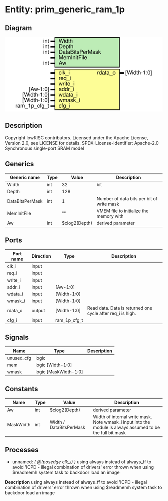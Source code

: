 # Entity: prim_generic_ram_1p
## Diagram
![Diagram](prim_generic_ram_1p.svg "Diagram")
## Description
Copyright lowRISC contributors.
 Licensed under the Apache License, Version 2.0, see LICENSE for details.
 SPDX-License-Identifier: Apache-2.0
 Synchronous single-port SRAM model
 
## Generics
| Generic name    | Type | Value         | Description                               |
| --------------- | ---- | ------------- | ----------------------------------------- |
| Width           | int  | 32            | bit                                       |
| Depth           | int  | 128           |                                           |
| DataBitsPerMask | int  | 1             | Number of data bits per bit of write mask |
| MemInitFile     |      | ""            | VMEM file to initialize the memory with   |
| Aw              | int  | $clog2(Depth) | derived parameter                         |
## Ports
| Port name | Direction | Type         | Description                                                |
| --------- | --------- | ------------ | ---------------------------------------------------------- |
| clk_i     | input     |              |                                                            |
| req_i     | input     |              |                                                            |
| write_i   | input     |              |                                                            |
| addr_i    | input     | [Aw-1:0]     |                                                            |
| wdata_i   | input     | [Width-1:0]  |                                                            |
| wmask_i   | input     | [Width-1:0]  |                                                            |
| rdata_o   | output    | [Width-1:0]  | Read data. Data is returned one cycle after req_i is high. |
| cfg_i     | input     | ram_1p_cfg_t |                                                            |
## Signals
| Name       | Type                  | Description |
| ---------- | --------------------- | ----------- |
| unused_cfg | logic                 |             |
| mem        | logic [Width-1:0]     |             |
| wmask      | logic [MaskWidth-1:0] |             |
## Constants
| Name      | Type | Value                   | Description                                                                                                 |
| --------- | ---- | ----------------------- | ----------------------------------------------------------------------------------------------------------- |
| Aw        | int  | $clog2(Depth)           | derived parameter                                                                                           |
| MaskWidth | int  | Width / DataBitsPerMask | Width of internal write mask. Note wmask_i input into the module is always assumed to be the full bit mask  |
## Processes
- unnamed: _( @(posedge clk_i) )_
using always instead of always_ff to avoid 'ICPD  - illegal combination of drivers' error
thrown when using $readmemh system task to backdoor load an image

**Description**
using always instead of always_ff to avoid 'ICPD  - illegal combination of drivers' error
thrown when using $readmemh system task to backdoor load an image

